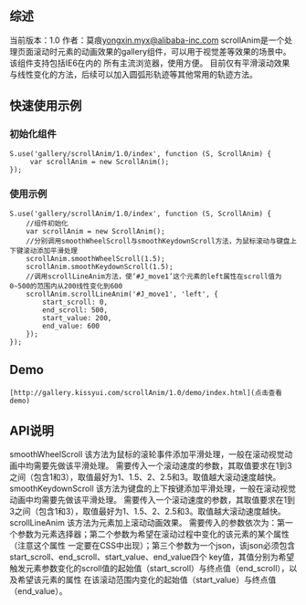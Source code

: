 ## 综述

当前版本：1.0
作者：莫痕<yongxin.myx@alibaba-inc.com>
scrollAnim是一个处理页面滚动时元素的动画效果的gallery组件，可以用于视觉差等效果的场景中。该组件支持包括IE6在内的
所有主流浏览器，使用方便。
目前仅有平滑滚动效果与线性变化的方法，后续可以加入圆弧形轨迹等其他常用的轨迹方法。

## 快速使用示例
### 初始化组件

    S.use('gallery/scrollAnim/1.0/index', function (S, ScrollAnim) {
         var scrollAnim = new ScrollAnim();
    });

### 使用示例
    S.use('gallery/scrollAnim/1.0/index', function (S, ScrollAnim) {
        //组件初始化
        var scrollAnim = new ScrollAnim();
        //分别调用smoothWheelScroll与smoothKeydownScroll方法，为鼠标滚动与键盘上下键滚动添加平滑处理
        scrollAnim.smoothWheelScroll(1.5);
        scrollAnim.smoothKeydownScroll(1.5);
        //调用scrollLineAnim方法，使‘#J_move1’这个元素的left属性在scroll值为0~500的范围内从200线性变化到600
        scrollAnim.scrollLineAnim('#J_move1', 'left', {
            start_scroll: 0,
            end_scroll: 500,
            start_value: 200,
            end_value: 600
        });
    });

## Demo
    [http://gallery.kissyui.com/scrollAnim/1.0/demo/index.html](点击查看demo)


## API说明

smoothWheelScroll
    该方法为鼠标的滚轮事件添加平滑处理，一般在滚动视觉动画中均需要先做该平滑处理。
    需要传入一个滚动速度的参数，其取值要求在1到3之间（包含1和3），取值最好为1、1.5、2、2.5和3。取值越大滚动速度越快。
smoothKeydownScroll
    该方法为键盘的上下按键添加平滑处理，一般在滚动视觉动画中均需要先做该平滑处理。
    需要传入一个滚动速度的参数，其取值要求在1到3之间（包含1和3），取值最好为1、1.5、2、2.5和3。取值越大滚动速度越快。
scrollLineAnim
    该方法为元素加上滚动动画效果。
    需要传入的参数依次为：第一个参数为元素选择器；第二个参数为希望在滚动过程中变化的该元素的某个属性（注意这个属性
    一定要在CSS中出现）；第三个参数为一个json，该json必须包含start_scroll、end_scroll、start_value、end_value四个
    key值，其值分别为希望触发元素参数变化的scroll值的起始值（start_scroll）与终点值（end_scroll），以及希望该元素的属性
    在该滚动范围内变化的起始值（start_value）与终点值（end_value）。
